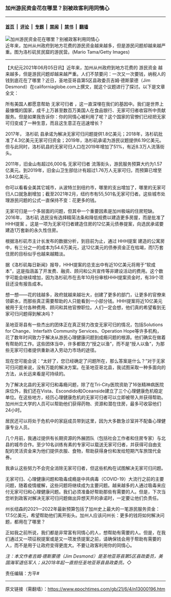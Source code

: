 ### 加州游民资金花在哪里？别被政客利用同情心

---

#### [首页](../../../..?n13000196) &nbsp;|&nbsp; [评论](../../../../../epoch-comment?n13000196) &nbsp;|&nbsp; [专题](../../../../../epoch-special?n13000196) &nbsp;|&nbsp; [禁闻](../../../../../epoch-news?n13000196) &nbsp;|&nbsp; [禁书](../../../../../books?n13000196) &nbsp;|&nbsp; [翻墙](https://github.com/gfw-breaker/nogfw/blob/master/README.md?n13000196)


<div><img alt="加州游民资金花在哪里？别被政客利用同情心" class="attachment-djy_600_400 size-djy_600_400 wp-post-image" src="https://i.epochtimes.com/assets/uploads/2021/06/id13000211-GettyImages-1175171290-600x400.jpg"/>
<div class="caption">
 近年来，加州从州政府到地方花费的游民资金越来越多，但是游民问题却越来越严重。图为洛杉矶贫民窟的游民营。(Mario Tama/Getty Images)
</div></div><hr/><div class="post_content" id="artbody" itemprop="articleBody">
 <!-- article content begin -->
 <p>
  【大纪元2021年06月05日讯】近年来，加州从州政府到地方花费的
  <ok href="https://www.epochtimes.com/gb/tag/%E6%B8%B8%E6%B0%91%E8%B5%84%E9%87%91.html">
   游民资金
  </ok>
  越来越多，但是游民问题却越来越严重。人们不禁要问：一次又一次要钱，纳税人的钱到底花在了哪里？近日，圣地亚哥县第5区县政委员吉姆·德斯蒙德（Jim Desmond）在californiaglobe.com上撰文，就这个议题进行了探讨。以下是文章全文：
 </p>
 <p>
  所有美国人都愿意帮助
  <ok href="https://www.epochtimes.com/gb/tag/%E6%97%A0%E5%AE%B6%E5%8F%AF%E5%BD%92%E8%80%85.html">
   无家可归者
  </ok>
  ，这一直深埋在我们的基因中。我们是世界上最慷慨的国家，成千上万甚至数百万美国人在食品银行、无家可归者收容所中贡献服务。但是如果我告诉你：你的同情心被利用了呢？这个国家的官僚们已经把无家可归变成了一种生意，而且这生意正在迅速增长？
 </p>
 <p>
  2017年，
  <ok href="https://www.epochtimes.com/gb/tag/%E6%B4%9B%E6%9D%89%E7%9F%B6.html">
   洛杉矶
  </ok>
  县承诺为解决无家可归问题提供1.8亿美元；2018年，洛杉矶批准了4.3亿美元无家可归资金；2019年，洛杉矶承诺为游民议题提供6.19亿美元。但与此同时，洛杉矶县的无家可归人口在2019年增加了51%，有近8.3万人流落街头。
 </p>
 <p>
  2011年，旧金山有超过6,000名
  <ok href="https://www.epochtimes.com/gb/tag/%E6%97%A0%E5%AE%B6%E5%8F%AF%E5%BD%92%E8%80%85.html">
   无家可归者
  </ok>
  流落街头，游民服务预算大约为1.57亿美元。到2019年，旧金山卫生部估计有超过1.76万人无家可归，而预算已增至3.64亿美元。
 </p>
 <p>
  你可以看看全美其它城市，从波特兰到纽约市，哪里的支出增加了，哪里的无家可归人口就急剧增加；截至2021年2月，纽约市有55,501名无家可归者。这些城市处理游民问题的公式一直保持不变：花更多的钱。
 </p>
 <p>
  无家可归是一个多层面的问题，但其中一个重要因素是加州极端的住房短缺。2016年，
  <ok href="https://www.epochtimes.com/gb/tag/%E6%B4%9B%E6%9D%89%E7%9F%B6.html">
   洛杉矶
  </ok>
  选民没有选择精简法条和降低规费以建造更多房屋，而是批准了
  <ok href="https://www.epochtimes.com/gb/tag/hhh%E6%8F%90%E6%A1%88.html">
   HHH提案
  </ok>
  。这是一项为无家可归者建造住房的12亿美元债券提案，向选民承诺要建造1万套新的永久性住房。
 </p>
 <p>
  根据洛杉矶市主计长发布的数据分析，到目前为止，通过
  <ok href="https://www.epochtimes.com/gb/tag/hhh%E6%8F%90%E6%A1%88.html">
   HHH提案
  </ok>
  建造的公寓房中，有三分之一的成本为54.6万美元，这12亿美元的债券资金正在枯竭，而1万套住房的目标似乎也越来越黯淡。
 </p>
 <p>
  据《洛杉矶每日新闻》报导，HHH提案的总支出中有近10亿美元将用于“软成本”，这是指涵盖了开发费、融资、顾问和公共宣传等非建设活动的费用。这个数字可能会继续增加，因为洛杉矶市在去年10月份审核HHH提案资金时，有39个项目还没有报告成本。
 </p>
 <p>
  想一想——花的钱越多，政府就越来越壮大，创建了更多的部门，让更多的官僚来领薪水，而那些真正需要帮助的人只能看到一小部分钱。HHH提案将近10亿美元被用于支付各种费用、顾问和其他官僚职位。人们一定会想，他们真的希望看到无家可归问题得到解决吗？
 </p>
 <p>
  圣地亚哥县有一些杰出的团体正在真正努力改变无家可归的情况，包括Solutions for Change、Interfaith Community Services、Operation Hope等许多机构，花了数年时间致力于解决从游民心理健康问题到成瘾问题的根源。他们确实在做着有帮助的工作。这些团体当中，许多都致力“授之以渔”，而不是“授人以鱼”，为那些无家可归者提供重新进入劳动力市场的途径。
 </p>
 <p>
  现在您可能会说：“太好了，您已经确定了问题所在，那么答案是什么？”对于无家可归问题来说，没有万能的解决方案。在圣地亚哥北县，我试图采取一种多面向的方法，从长远来看是可持续的。
 </p>
 <p>
  为了解决北县的无家可归和毒瘾问题，除了在Tri-City医院资助了16张精神病医院床位外，我们还在Vista、Escondido和Oceanside建立了三个心理健康危机稳定单位。在这些地方，经历心理健康危机的无家可归者可以立即被带入并获得帮助。加州州立大学的人员可以帮助他们获得药物、资源和潜在住房，最多可收容他们24小时。
 </p>
 <p>
  居民还可以将处于危机中的家庭成员带到这里，因为大多数急诊室并不配备心理健康专业人员。
 </p>
 <p>
  几个月前，我通过提供有长期资源的外展团队（包括社会工作者和住房专家）与北县的城市合作。至少10名训练有素的专家可以载送无家可归者，并获得可自由支配的灵活资金来为他们提供衣服、食物，帮助获得身份和发给短期汽车旅馆代金券。
 </p>
 <p>
  我承认这些努力不会完全消除无家可归者，但这些机构在试图解决无家可归问题。
 </p>
 <p>
  无家可归、心理健康问题和吸毒成瘾是中共病毒（COVID-19）大流行之前的主要问题，随着疫情缓解，这些问题将继续成为主要问题。越来越多的人通过吸毒来应付无家可归和心理健康问题。我们必须准备好帮助那些有需要的人。但是，下次当您听到政客对解决无家可归问题做出异想天开的承诺时，一定要让他们负责任。
 </p>
 <p>
  州长纽森的2021—2022年最新预算包括了加州史上最大的一笔游民服务资金：17.5亿美元，希望帮助他们离开街头。加州人应该问州长：更多的钱将如何解决问题，都用在了哪里？
 </p>
 <p>
  正如我之前所说，我们都是非常富有同情心的人，想帮助有需要的人。但是，在我们通过又一项征税提案或是又一项发债提案之前，请确保钱会用于帮助有需要的人，而不是用于让政府变得更庞大。不要让政客利用你的同情心。
 </p>
 <p>
  <em>
   注：本文作者吉姆·德斯蒙德（Jim Desmond）是圣地亚哥县第5区县政委员，美国海军退伍军人；从2018年起一直担任圣地亚哥县县政委员。◇
  </em>
 </p>
 <p>
  责任编辑：方平#
 </p>
 <!-- article content end -->
 <div id="below_article_ad">
 </div>
</div>


---

原文链接（需翻墙）：https://www.epochtimes.com/gb/21/6/4/n13000196.htm